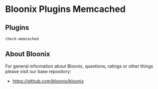 # Bloonix Plugins Memcached

## Plugins

    check-memcached

## About Bloonix

For general information about Bloonix, questions, ratings or other things please visit our base repository:

* https://github.com/bloonix/bloonix
